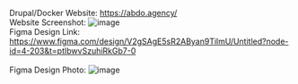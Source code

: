Drupal/Docker Website: https://abdo.agency/    <br>
Website Screenshot: ![image](https://github.com/user-attachments/assets/a2fae262-2a1f-4e94-9856-553164027d3a)    <br>
Figma Design Link: https://www.figma.com/design/V2gSAgE5sR2AByan9TilmU/Untitled?node-id=4-203&t=ptIbwvSzuhiRkGb7-0   <br>  
Figma Design Photo: ![image](https://github.com/user-attachments/assets/e03987d1-8a28-4305-acd7-8fd79b7dc072)
